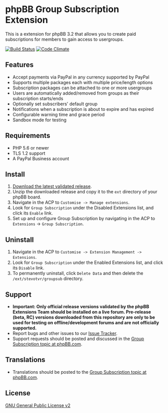 # phpBB Group Subscription Extension

This is a extension for phpBB 3.2 that allows you to create paid subscriptions for members to gain access to usergroups.

[![Build Status](https://github.com/stevotvr/phpbb-groupsub/workflows/Tests/badge.svg?branch=master)](https://github.com/stevotvr/phpbb-groupsub/actions)
[![Code Climate](https://codeclimate.com/github/stevotvr/phpbb-groupsub/badges/gpa.svg)](https://codeclimate.com/github/stevotvr/phpbb-groupsub)

## Features

* Accept payments via PayPal in any currency supported by PayPal
* Supports multiple packages each with multiple price/length options
* Subscription packages can be attached to one or more usergroups
* Users are automatically added/removed from groups as their subscription starts/ends
* Optionally set subscribers' default group
* Notifications when a subscription is about to expire and has expired
* Configurable warning time and grace period
* Sandbox mode for testing

## Requirements

* PHP 5.6 or newer
* TLS 1.2 support
* A PayPal Business account

## Install

1. [Download the latest validated release](https://www.phpbb.com/customise/db/extension/groupsub/).
2. Unzip the downloaded release and copy it to the `ext` directory of your phpBB board.
3. Navigate in the ACP to `Customise -> Manage extensions`.
4. Look for `Group Subscription` under the Disabled Extensions list, and click its `Enable` link.
5. Set up and configure Group Subscription by navigating in the ACP to `Extensions` -> `Group Subscription`.

## Uninstall

1. Navigate in the ACP to `Customise -> Extension Management -> Extensions`.
2. Look for `Group Subscription` under the Enabled Extensions list, and click its `Disable` link.
3. To permanently uninstall, click `Delete Data` and then delete the `/ext/stevotvr/groupsub` directory.

## Support

* **Important: Only official release versions validated by the phpBB Extensions Team should be installed on a live forum. Pre-release (beta, RC) versions downloaded from this repository are only to be used for testing on offline/development forums and are not officially supported.**
* Report bugs and other issues to our [Issue Tracker](https://github.com/stevotvr/phpbb-groupsub/issues).
* Support requests should be posted and discussed in the [Group Subscription topic at phpBB.com](https://www.phpbb.com/customise/db/extension/groupsub/support).

## Translations

* Translations should be posted to the [Group Subscription topic at phpBB.com](https://www.phpbb.com/customise/db/extension/groupsub/support/topic/207181).

## License
[GNU General Public License v2](http://opensource.org/licenses/GPL-2.0)
